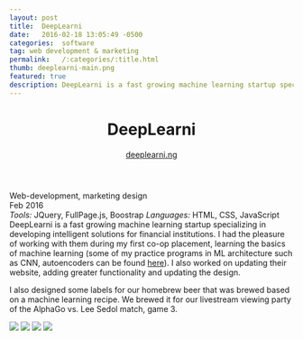 ```yaml
---
layout: post
title:  DeepLearni
date:   2016-02-18 13:05:49 -0500
categories:  software
tag: web development & marketing
permalink:   /:categories/:title.html
thumb: deeplearni-main.png
featured: true
description: DeepLearni is a fast growing machine learning startup specializing in developing intelligent solutions for financial institutions. I had the pleasure of working with them during my first co-op placement
---
```


<div class="description">
	<header class="post-header">
    <h1 class="post-title" itemprop="name headline">DeepLearni</h1>
    <a href="http://deeplearni.ng/" target="_blank"> deeplearni.ng</a>
  </header>
	<div class="details">
		Web-development, marketing design
		<br>
		Feb 2016
		<br>
		<i>Tools:</i> JQuery, FullPage.js, Boostrap
		<i>Languages:</i> HTML, CSS, JavaScript
		<br>
	</div>
DeepLearni is a fast growing machine learning startup specializing in developing intelligent solutions for financial institutions. I had the pleasure of working with them during my first co-op placement, learning the basics of machine learning (some of my practice programs in ML architecture such as CNN, autoencoders can be found <a href="https://github.com/eexie/ML-exercises" target = "_blank"> here</a>). I also worked on updating their website, adding greater functionality and updating the design.

<br>

I also designed some labels for our homebrew beer that was brewed based on a machine learning recipe. We brewed it for our livestream viewing party of the AlphaGo vs. Lee Sedol match, game 3. 


</div>
<div class="images">
	<img src="http://orig08.deviantart.net/3923/f/2016/086/a/4/screen_shot_2016_03_26_at_4_51_55_pm_by_eexie-d9wp1it.png">
	<img src="http://orig01.deviantart.net/44ce/f/2016/086/4/8/cover_2_01_by_eexie-d9wp8t0.png">
	<!-- <img src="http://orig03.deviantart.net/0781/f/2016/086/7/8/017_by_eexie-d9wp8tb.jpg"> -->
	<img src="http://orig06.deviantart.net/7ef4/f/2016/086/1/5/screen_shot_2016_03_26_at_4_52_10_pm_by_eexie-d9wp1im.png">
	<img src="http://orig13.deviantart.net/c6c4/f/2016/086/6/2/screen_shot_2016_03_26_at_5_06_55_pm_by_eexie-d9wp3lt.png">
</div>
<!-- {% highlight ruby %}
def print_hi(name)
  puts "Hi, #{name}"
end
print_hi('Tom')
#=> prints 'Hi, Tom' to STDOUT.
{% endhighlight %} -->


